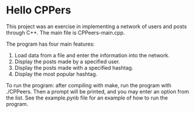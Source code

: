 # Hello CPPers

This project was an exercise in implementing a network of users and posts through C++. The main file is CPPeers-main.cpp.

The program has four main features:
1. Load data from a file and enter the information into the network.
2. Display the posts made by a specified user.
3. Display the posts made with a specified hashtag.
4. Display the most popular hashtag.

To run the program: after compiling with make, run the program with ./CPPeers. Then a prompt will be printed, and you may enter an option from the list. See the example.pynb file for an example of how to run the program.
